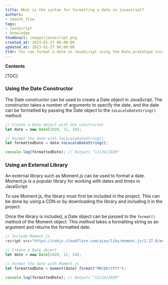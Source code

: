 ```yaml
---
title: What is the syntax for formatting a date in javascript?
authors:
- smooth_flow
tags:
- javascript
- knowledge
thumbnail: images/javascript.png
created_at: 2023-01-27 00:00:00
updated_at: 2023-01-27 00:00:00
tldr: You can format a date in JavaScript using the Date.prototype.toLocaleString() method.
---
```


**Contents**

[TOC]

### Using the Date Constructor

The Date constructor can be used to create a Date object in JavaScript. The constructor takes a number of arguments to specify the date, and the date can be formatted by passing the Date object to the `toLocaleDateString()` method. 

```javascript
// Create a Date object with the constructor
let date = new Date(2020, 11, 24); 

// Format the date with toLocaleDateString()
let formattedDate = date.toLocaleDateString(); 

console.log(formattedDate); // Outputs "12/24/2020"
```

### Using an External Library

An external library such as Moment.js can be used to format a date. Moment.js is a popular library for working with dates and times in JavaScript. 

To use Moment.js, the library must first be included in the project. This can be done by using a CDN or by downloading the library and including it in the project. 

Once the library is included, a Date object can be passed to the `format()` method of the Moment object. This method takes a formatting string as an argument and returns the formatted date. 

```javascript
// Include Moment.js
<script src="https://cdnjs.cloudflare.com/ajax/libs/moment.js/2.27.0/moment.min.js"></script>

// Create a Date object
let date = new Date(2020, 11, 24); 

// Format the date with Moment.js
let formattedDate = moment(date).format("MM/DD/YYYY"); 

console.log(formattedDate); // Outputs "12/24/2020"
```
